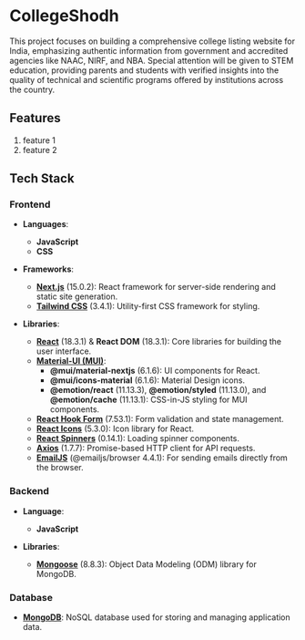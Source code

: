 # CollegeShodh
This project focuses on building a comprehensive college listing website for India, emphasizing authentic information from government and accredited agencies like NAAC, NIRF, and NBA. Special attention will be given to STEM education, providing parents and students with verified insights into the quality of technical and scientific programs offered by institutions across the country.

## Features
1. feature 1
2. feature 2

## Tech Stack

### Frontend
- **Languages**:  
  - **JavaScript**  
  - **CSS**

- **Frameworks**:  
  - **[Next.js](https://nextjs.org/)** (15.0.2): React framework for server-side rendering and static site generation.  
  - **[Tailwind CSS](https://tailwindcss.com/)** (3.4.1): Utility-first CSS framework for styling.

- **Libraries**:  
  - **[React](https://reactjs.org/)** (18.3.1) & **React DOM** (18.3.1): Core libraries for building the user interface.  
  - **[Material-UI (MUI)](https://mui.com/)**:  
    - **@mui/material-nextjs** (6.1.6): UI components for React.  
    - **@mui/icons-material** (6.1.6): Material Design icons.  
    - **@emotion/react** (11.13.3), **@emotion/styled** (11.13.0), and **@emotion/cache** (11.13.1): CSS-in-JS styling for MUI components.  
  - **[React Hook Form](https://react-hook-form.com/)** (7.53.1): Form validation and state management.  
  - **[React Icons](https://react-icons.github.io/react-icons/)** (5.3.0): Icon library for React.  
  - **[React Spinners](https://www.npmjs.com/package/react-spinners)** (0.14.1): Loading spinner components.  
  - **[Axios](https://axios-http.com/)** (1.7.7): Promise-based HTTP client for API requests.  
  - **[EmailJS](https://www.emailjs.com/)** (@emailjs/browser 4.4.1): For sending emails directly from the browser.

### Backend
- **Language**:  
  - **JavaScript**  

- **Libraries**:  
  - **[Mongoose](https://mongoosejs.com/)** (8.8.3): Object Data Modeling (ODM) library for MongoDB.

### Database
- **[MongoDB](https://www.mongodb.com/)**: NoSQL database used for storing and managing application data.
